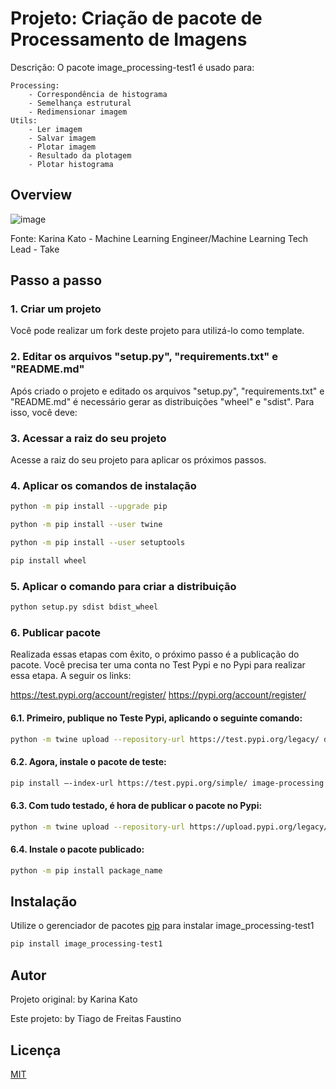 # Projeto: Criação de pacote de Processamento de Imagens

Descrição: O pacote image_processing-test1 é usado para:
>
	Processing:
		- Correspondência de histograma
		- Semelhança estrutural
		- Redimensionar imagem
	Utils:
		- Ler imagem
		- Salvar imagem
		- Plotar imagem
		- Resultado da plotagem
		- Plotar histograma
## Overview

![image](https://user-images.githubusercontent.com/53586684/192152925-fc3e9713-f07a-4bf9-befb-828fd46e7c0d.png)

Fonte: Karina Kato - Machine Learning Engineer/Machine Learning Tech Lead - Take

## Passo a passo
### 1. Criar um projeto
Você pode realizar um fork deste projeto para utilizá-lo como template.

### 2. Editar os arquivos "setup.py", "requirements.txt" e "README.md"
Após criado o projeto e editado os arquivos "setup.py", "requirements.txt" e "README.md" é necessário gerar as distribuições "wheel" e "sdist".
Para isso, você deve:

### 3. Acessar a raiz do seu projeto
Acesse a raiz do seu projeto para aplicar os próximos passos.

### 4. Aplicar os comandos de instalação
``` bash
python -m pip install --upgrade pip
```
``` bash
python -m pip install --user twine
```
``` bash
python -m pip install --user setuptools
```
``` bash
pip install wheel
````

### 5. Aplicar o comando para criar a distribuição
``` bash
python setup.py sdist bdist_wheel
```
### 6. Publicar pacote
Realizada essas etapas com êxito, o próximo passo é a publicação do pacote.
Você precisa ter uma conta no Test Pypi e no Pypi para realizar essa etapa. A seguir os links:

https://test.pypi.org/account/register/
https://pypi.org/account/register/

#### 6.1. Primeiro, publique no Teste Pypi, aplicando o seguinte comando:
``` bash
python -m twine upload --repository-url https://test.pypi.org/legacy/ dist/*
```
#### 6.2. Agora, instale o pacote de teste:
```bash
pip install –-index-url https://test.pypi.org/simple/ image-processing
```
#### 6.3. Com tudo testado, é hora de publicar o pacote no Pypi:
```bash
python -m twine upload --repository-url https://upload.pypi.org/legacy/ dist/*
```
#### 6.4. Instale o pacote publicado:
```bash
python -m pip install package_name
```

## Instalação

Utilize o gerenciador de pacotes [pip](https://pip.pypa.io/en/stable/) para instalar image_processing-test1

```bash
pip install image_processing-test1
```

## Autor

Projeto original: by Karina Kato

Este projeto: by Tiago de Freitas Faustino

## Licença
[MIT](https://choosealicense.com/licenses/mit/)
